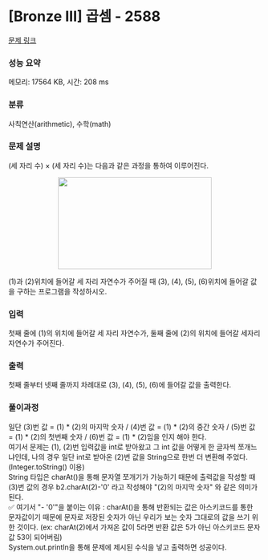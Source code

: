 # [Bronze III] 곱셈 - 2588 

[문제 링크](https://www.acmicpc.net/problem/2588) 

### 성능 요약

메모리: 17564 KB, 시간: 208 ms

### 분류

사칙연산(arithmetic), 수학(math)

### 문제 설명

<p>(세 자리 수) × (세 자리 수)는 다음과 같은 과정을 통하여 이루어진다.</p>

<p style="text-align: center;"><img alt="" src="https://www.acmicpc.net/upload/images/f5NhGHVLM4Ix74DtJrwfC97KepPl27s%20(1).png" style="width: 306px; height: 183px; "></p>

<p>(1)과 (2)위치에 들어갈 세 자리 자연수가 주어질 때 (3), (4), (5), (6)위치에 들어갈 값을 구하는 프로그램을 작성하시오.</p>

### 입력 

 <p>첫째 줄에 (1)의 위치에 들어갈 세 자리 자연수가, 둘째 줄에 (2)의 위치에 들어갈 세자리 자연수가 주어진다.</p>

### 출력 

 <p>첫째 줄부터 넷째 줄까지 차례대로 (3), (4), (5), (6)에 들어갈 값을 출력한다.</p>

### 풀이과정
 
 <p> 일단 (3)번 값 = (1) * (2)의 마지막 숫자 / (4)번 값 = (1) * (2)의 중간 숫자 / (5)번 값 = (1) * (2)의 첫번째 숫자 / (6)번 값 = (1) * (2)임을 인지 해야 한다. <br/>
 여기서 문제는 (1), (2)번 입력값을 int로 받아왔고 그 int 값을 어떻게 한 글자씩 쪼개느냐인데, 나의 경우 일단 int로 받아온 (2)번 값을 String으로 한번 더 변환해 주었다. (Integer.toString() 이용) <br/>
 String 타입은 charAt()을 통해 문자열 쪼개기가 가능하기 때문에 출력값을 작성할 때 (3)번 값의 경우 b2.charAt(2)-'0' 라고 작성해야 "(2)의 마지막 숫자" 와 같은 의미가 된다. <br/>
 ✅ 여기서 "- '0'"을 붙이는 이유 : charAt()을 통해 반환되는 값은 아스키코드를 통한 문자값이기 때문에 문자로 저장된 숫자가 아닌 우리가 보는 숫자 그대로의 값을 쓰기 위한 것이다. (ex: charAt(2)에서 가져온 값이 5라면 반환 값은 5가 아닌 아스키코드 문자값 53이 되어버림) <br/>
 System.out.println을 통해 문제에 제시된 수식을 넣고 출력하면 성공이다. </p>
